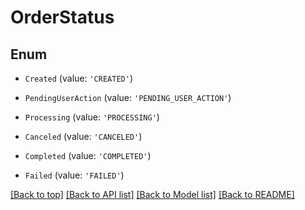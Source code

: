 # OrderStatus

## Enum


* `Created` (value: `'CREATED'`)

* `PendingUserAction` (value: `'PENDING_USER_ACTION'`)

* `Processing` (value: `'PROCESSING'`)

* `Canceled` (value: `'CANCELED'`)

* `Completed` (value: `'COMPLETED'`)

* `Failed` (value: `'FAILED'`)



[[Back to top]](#) [[Back to API list]](../../README.md#documentation-for-api-endpoints) [[Back to Model list]](../../README.md#documentation-for-models) [[Back to README]](../../README.md)
